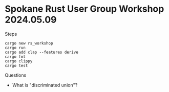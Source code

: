 # Spokane Rust User Group Workshop 2024.05.09

Steps
```shell
cargo new rs_workshop
cargo run
cargo add clap --features derive
cargo fmt
cargo clippy
cargo test
```


Questions
- What is "discriminated union"?
